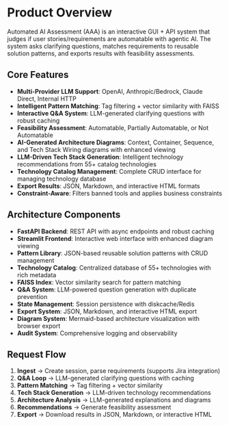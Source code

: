 # Product Overview

Automated AI Assessment (AAA) is an interactive GUI + API system that judges if user stories/requirements are automatable with agentic AI. The system asks clarifying questions, matches requirements to reusable solution patterns, and exports results with feasibility assessments.

## Core Features

- **Multi-Provider LLM Support**: OpenAI, Anthropic/Bedrock, Claude Direct, Internal HTTP
- **Intelligent Pattern Matching**: Tag filtering + vector similarity with FAISS
- **Interactive Q&A System**: LLM-generated clarifying questions with robust caching
- **Feasibility Assessment**: Automatable, Partially Automatable, or Not Automatable
- **AI-Generated Architecture Diagrams**: Context, Container, Sequence, and Tech Stack Wiring diagrams with enhanced viewing
- **LLM-Driven Tech Stack Generation**: Intelligent technology recommendations from 55+ catalog technologies
- **Technology Catalog Management**: Complete CRUD interface for managing technology database
- **Export Results**: JSON, Markdown, and interactive HTML formats
- **Constraint-Aware**: Filters banned tools and applies business constraints

## Architecture Components

- **FastAPI Backend**: REST API with async endpoints and robust caching
- **Streamlit Frontend**: Interactive web interface with enhanced diagram viewing
- **Pattern Library**: JSON-based reusable solution patterns with CRUD management
- **Technology Catalog**: Centralized database of 55+ technologies with rich metadata
- **FAISS Index**: Vector similarity search for pattern matching
- **Q&A System**: LLM-powered question generation with duplicate prevention
- **State Management**: Session persistence with diskcache/Redis
- **Export System**: JSON, Markdown, and interactive HTML export
- **Diagram System**: Mermaid-based architecture visualization with browser export
- **Audit System**: Comprehensive logging and observability

## Request Flow

1. **Ingest** → Create session, parse requirements (supports Jira integration)
2. **Q&A Loop** → LLM-generated clarifying questions with caching
3. **Pattern Matching** → Tag filtering + vector similarity
4. **Tech Stack Generation** → LLM-driven technology recommendations
5. **Architecture Analysis** → LLM-generated explanations and diagrams
6. **Recommendations** → Generate feasibility assessment
7. **Export** → Download results in JSON, Markdown, or interactive HTML